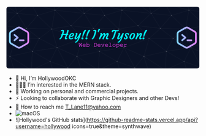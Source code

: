 ![Header](./github-header-imageNew.png)

- 👋 Hi, I’m HollywoodOKC
- 👨🏾‍💻 I’m interested in the MERN stack.
- 🌃 Working on personal and commercial projects.
- ⚡️ Looking to collaborate with Graphic Designers and other Devs!
- 📡 How to reach me T_Lane11@yahoo.com
- ![macOS](https://img.shields.io/badge/mac%20os-000000?style=for-the-badge&logo=macos&logoColor=F0F0F0)
- ![Hollywood's GitHub stats](https://github-readme-stats.vercel.app/api?username=hollywood icons=true&theme=synthwave)

<!---
HollywoodOKC/HollywoodOKC is a ✨ special ✨ repository because its `README.md` (this file) appears on your GitHub profile.
You can click the Preview link to take a look at your changes 1.
--->
